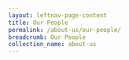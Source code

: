 ```yaml
---
layout: leftnav-page-content
title: Our People
permalink: /about-us/our-people/
breadcrumb: Our People
collection_name: about-us
---
```

